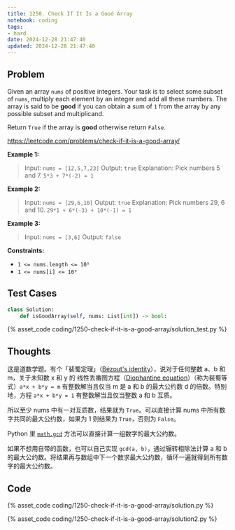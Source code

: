 ```yaml
---
title: 1250. Check If It Is a Good Array
notebook: coding
tags:
- hard
date: 2024-12-28 21:47:40
updated: 2024-12-28 21:47:40
---
```

## Problem

Given an array `nums` of positive integers. Your task is to select some subset of `nums`, multiply each element by an integer and add all these numbers. The array is said to be **good** if you can obtain a sum of `1` from the array by any possible subset and multiplicand.

Return `True` if the array is **good** otherwise return `False`.

<https://leetcode.com/problems/check-if-it-is-a-good-array/>

**Example 1:**

> Input: `nums = [12,5,7,23]`
> Output: `true`
> Explanation: Pick numbers 5 and 7.
> `5*3 + 7*(-2) = 1`

**Example 2:**

> Input: `nums = [29,6,10]`
> Output: `true`
> Explanation: Pick numbers 29, 6 and 10.
> `29*1 + 6*(-3) + 10*(-1) = 1`

**Example 3:**

> Input: `nums = [3,6]`
> Output: `false`

**Constraints:**

- `1 <= nums.length <= 10⁵`
- `1 <= nums[i] <= 10⁹`

## Test Cases

``` python
class Solution:
    def isGoodArray(self, nums: List[int]) -> bool:
```

{% asset_code coding/1250-check-if-it-is-a-good-array/solution_test.py %}

## Thoughts

这是道数学题。有个「裴蜀定理」（[Bézout's identity](https://en.wikipedia.org/wiki/B%C3%A9zout%27s_identity)），说对于任何整数 a、b 和 m，关于未知数 x 和 y 的 线性丢番图方程（[Diophantine equation](https://en.wikipedia.org/wiki/Diophantine_equation)）（称为裴蜀等式）`a*x + b*y = m` 有整数解当且仅当 m 是 a 和 b 的最大公约数 d 的倍数。特别地，方程 `a*x + b*y = 1` 有整数解当且仅当整数 a 和 b 互质。

所以至少 nums 中有一对互质数，结果就为 `True`。可以直接计算 nums 中所有数字共同的最大公约数，如果为 1 则结果为 `True`，否则为 `False`。

Python 里 [`math.gcd`](https://docs.python.org/3/library/math.html#math.gcd) 方法可以直接计算一组数字的最大公约数。

如果不想用自带的函数，也可以自己实现 `gcd(a, b)`，通过辗转相除法计算 a 和 b 的最大公约数。将结果再与数组中下一个数求最大公约数，循环一遍就得到所有数字的最大公约数。

## Code

{% asset_code coding/1250-check-if-it-is-a-good-array/solution.py %}

{% asset_code coding/1250-check-if-it-is-a-good-array/solution2.py %}
